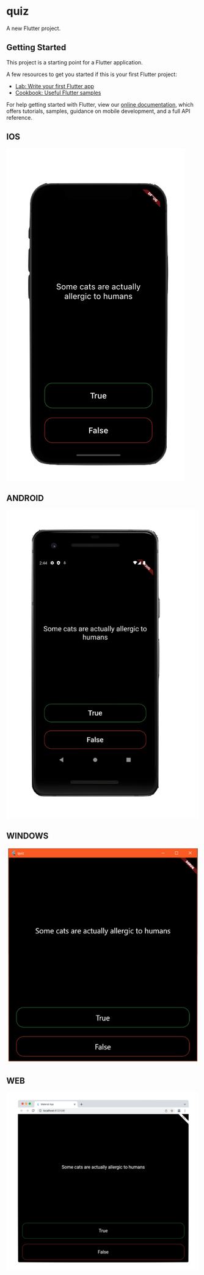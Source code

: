 # quiz

A new Flutter project.

## Getting Started

This project is a starting point for a Flutter application.

A few resources to get you started if this is your first Flutter project:

- [Lab: Write your first Flutter app](https://flutter.dev/docs/get-started/codelab)
- [Cookbook: Useful Flutter samples](https://flutter.dev/docs/cookbook)

For help getting started with Flutter, view our
[online documentation](https://flutter.dev/docs), which offers tutorials,
samples, guidance on mobile development, and a full API reference.

## IOS

![Alt-Text](/screenshots/quiz_ios_.png)

## ANDROID

![Alt-Text](/screenshots/quiz_android_.png)

## WINDOWS

![Alt-Text](/screenshots/quiz_windows_.png)

## WEB

![Alt-Text](/screenshots/quiz_web.png)

